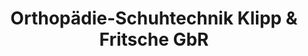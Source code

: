 ---
title: "Orthopädie-Schuhtechnik Klipp & Fritsche GbR"
url: /kloetze/orthopaedie-schuhtechnik-klipp-und-fritsche-gbr/
shop: Schuhe
---
